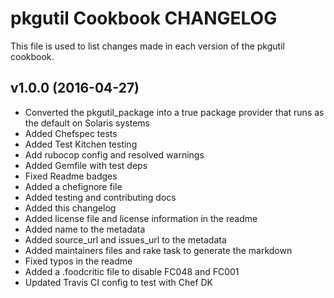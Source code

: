 pkgutil Cookbook CHANGELOG
======================
This file is used to list changes made in each version of the pkgutil cookbook.

## v1.0.0 (2016-04-27)

- Converted the pkgutil_package into a true package provider that runs as the default on Solaris systems
- Added Chefspec tests
- Added Test Kitchen testing
- Add rubocop config and resolved warnings
- Added Gemfile with test deps
- Fixed Readme badges
- Added a chefignore file
- Added testing and contributing docs
- Added this changelog
- Added license file and license information in the readme
- Added name to the metadata
- Added source_url and issues_url to the metadata
- Added maintainers files and rake task to generate the markdown
- Fixed typos in the readme
- Added a .foodcritic file to disable FC048 and FC001
- Updated Travis CI config to test with Chef DK
